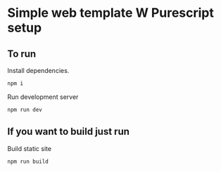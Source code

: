 # Simple web template W Purescript setup

## To run

Install dependencies.
```bash
npm i 
```
Run development server
```bash
npm run dev
```

## If you want to build just run 
Build static site
```bash
npm run build
```
